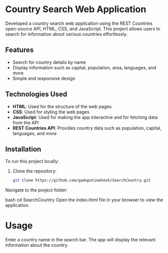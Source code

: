 # Country Search Web Application

Developed a country search web application using the REST Countries open-source API, HTML, CSS, and JavaScript. This project allows users to search for information about various countries effortlessly.

## Features

- Search for country details by name
- Display information such as capital, population, area, languages, and more
- Simple and responsive design

## Technologies Used

- **HTML**: Used for the structure of the web pages
- **CSS**: Used for styling the web pages
- **JavaScript**: Used for making the app interactive and for fetching data from the API
- **REST Countries API**: Provides country data such as population, capital, languages, and more

## Installation

To run this project locally:

1. Clone the repository:
   ```bash
   git clone https://github.com/gaduputimahesh/SearchCountry.git
Navigate to the project folder:

bash
cd SearchCountry
Open the index.html file in your browser to view the application.

# Usage
Enter a country name in the search bar.
The app will display the relevant information about the country.











